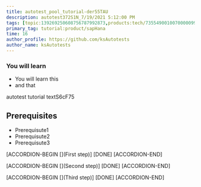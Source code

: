 ```yaml
---
title: autotest_pool_tutorial-der55TAU
description: autotest372S1N_7/19/2021 5:12:00 PM
tags: [topic:139269250608756787992873,products:tech/73554900100700000996,tutorial:experience/advanced]
primary_tag: tutorial:product/sapHana
time: 16
author_profile: https://github.com/ksAutotests
author_name: ksAutotests
---
```

### You will learn
- You will learn this
- and that

autotest tutorial textS6cF75

## Prerequisites
- Prerequisute1
- Prerequisute2
- Prerequisute3

[ACCORDION-BEGIN [](First step)]
[DONE]
[ACCORDION-END]

[ACCORDION-BEGIN [](Second step)]
[DONE]
[ACCORDION-END]

[ACCORDION-BEGIN [](Third step)]
[DONE]
[ACCORDION-END]

